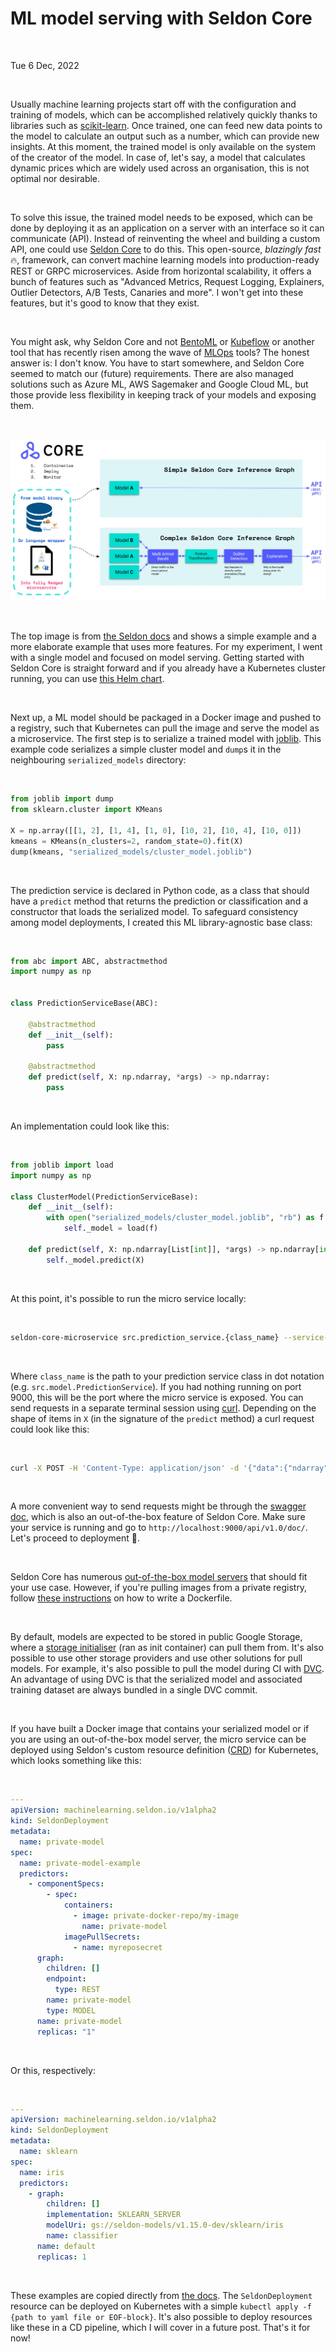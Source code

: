 # ML model serving with Seldon Core

&nbsp;

Tue 6 Dec, 2022

&nbsp;

Usually machine learning projects start off with the configuration and training of models, which can be accomplished relatively quickly thanks to libraries such as [scikit-learn](https://scikit-learn.org/stable/). Once trained, one can feed new data points to the model to calculate an output such as a number, which can provide new insights. At this moment, the trained model is only available on the system of the creator of the model. In case of, let's say, a model that calculates dynamic prices which are widely used across an organisation, this is not optimal nor desirable.

&nbsp;

To solve this issue, the trained model needs to be exposed, which can be done by deploying it as an application on a server with an interface so it can communicate (API). Instead of reinventing the wheel and building a custom API, one could use [Seldon Core](https://github.com/SeldonIO/seldon-core) to do this. This open-source, _blazingly fast_ 🔥, framework, can convert machine learning models into production-ready REST or GRPC microservices. Aside from horizontal scalability, it offers a bunch of features such as "Advanced Metrics, Request Logging, Explainers, Outlier Detectors, A/B Tests, Canaries and more". I won't get into these features, but it's good to know that they exist.

&nbsp;

You might ask, why Seldon Core and not [BentoML](https://github.com/bentoml/BentoML) or [Kubeflow](https://github.com/kubeflow/kubeflow) or another tool that has recently risen among the wave of [MLOps](https://ml-ops.org/) tools? The honest answer is: I don't know. You have to start somewhere, and Seldon Core seemed to match our (future) requirements. There are also managed solutions such as Azure ML, AWS Sagemaker and Google Cloud ML, but those provide less flexibility in keeping track of your models and exposing them.

&nbsp;

![Seldon Core high level overview](../images/seldon-core-high-level.jpg)

&nbsp;

The top image is from [the Seldon docs](https://docs.seldon.io/projects/seldon-core/en/latest/workflow/github-readme.html) and shows a simple example and a more elaborate example that uses more features. For my experiment, I went with a single model and focused on model serving. Getting started with Seldon Core is straight forward and if you already have a Kubernetes cluster running, you can use [this Helm chart](https://docs.seldon.io/projects/seldon-core/en/latest/charts/seldon-core-operator.html).

&nbsp;

Next up, a ML model should be packaged in a Docker image and pushed to a registry, such that Kubernetes can pull the image and serve the model as a microservice. The first step is to serialize a trained model with [joblib](https://joblib.readthedocs.io/en/latest/). This example code serializes a simple cluster model and `dump`s it in the neighbouring `serialized_models` directory:

&nbsp;

```python
from joblib import dump
from sklearn.cluster import KMeans

X = np.array([[1, 2], [1, 4], [1, 0], [10, 2], [10, 4], [10, 0]])
kmeans = KMeans(n_clusters=2, random_state=0).fit(X)
dump(kmeans, "serialized_models/cluster_model.joblib")
```

&nbsp;

The prediction service is declared in Python code, as a class that should have a `predict` method that returns the prediction or classification and a constructor that loads the serialized model. To safeguard consistency among model deployments, I created this ML library-agnostic base class:

&nbsp;

```python
from abc import ABC, abstractmethod
import numpy as np


class PredictionServiceBase(ABC):

    @abstractmethod
    def __init__(self):
        pass

    @abstractmethod
    def predict(self, X: np.ndarray, *args) -> np.ndarray:
        pass
```

&nbsp;

An implementation could look like this:

&nbsp;

```python
from joblib import load
import numpy as np

class ClusterModel(PredictionServiceBase):
    def __init__(self):
        with open("serialized_models/cluster_model.joblib", "rb") as f:
            self._model = load(f)

    def predict(self, X: np.ndarray[List[int]], *args) -> np.ndarray[int]:
        self._model.predict(X)
```

&nbsp;

At this point, it's possible to run the micro service locally:

&nbsp;

```bash
seldon-core-microservice src.prediction_service.{class_name} --service-type MODEL
```

&nbsp;

Where `class_name` is the path to your prediction service class in dot notation (e.g. `src.model.PredictionService`). If you had nothing running on port 9000, this will be the port where the micro service is exposed. You can send requests in a separate terminal session using [curl](https://curl.se/). Depending on the shape of items in `X` (in the signature of the `predict` method) a curl request could look like this:

&nbsp;

```bash
curl -X POST -H 'Content-Type: application/json' -d '{"data":{"ndarray":[[1,2]]}}' http://localhost:9000/api/v1.0/predictions
```

&nbsp;

A more convenient way to send requests might be through the [swagger doc](https://swagger.io/docs/), which is also an out-of-the-box feature of Seldon Core. Make sure your service is running and go to `http://localhost:9000/api/v1.0/doc/`. Let's proceed to deployment 🚀.

&nbsp;

Seldon Core has numerous [out-of-the-box model servers](https://docs.seldon.io/projects/seldon-core/en/latest/servers/sklearn.html) that should fit your use case. However, if you're pulling images from a private registry, follow [these instructions](https://docs.seldon.io/projects/seldon-core/en/latest/servers/sklearn.html) on how to write a Dockerfile.

&nbsp;

By default, models are expected to be stored in public Google Storage, where a [storage initialiser](https://docs.seldon.io/projects/seldon-core/en/latest/servers/index.html) (ran as init container) can pull them from. It's also possible to use other storage providers and use other solutions for pull models. For example, it's also possible to pull the model during CI with [DVC](https://dvc.org/). An advantage of using DVC is that the serialized model and associated training dataset are always bundled in a single DVC commit.

&nbsp;

If you have built a Docker image that contains your serialized model or if you are using an out-of-the-box model server, the micro service can be deployed using Seldon's custom resource definition ([CRD](https://kubernetes.io/docs/concepts/extend-kubernetes/api-extension/custom-resources/)) for Kubernetes, which looks something like this:

&nbsp;

```yaml
---
apiVersion: machinelearning.seldon.io/v1alpha2
kind: SeldonDeployment
metadata:
  name: private-model
spec:
  name: private-model-example
  predictors:
    - componentSpecs:
        - spec:
            containers:
              - image: private-docker-repo/my-image
                name: private-model
            imagePullSecrets:
              - name: myreposecret
      graph:
        children: []
        endpoint:
          type: REST
        name: private-model
        type: MODEL
      name: private-model
      replicas: "1"
```

&nbsp;

Or this, respectively:

&nbsp;

```yaml
---
apiVersion: machinelearning.seldon.io/v1alpha2
kind: SeldonDeployment
metadata:
  name: sklearn
spec:
  name: iris
  predictors:
    - graph:
        children: []
        implementation: SKLEARN_SERVER
        modelUri: gs://seldon-models/v1.15.0-dev/sklearn/iris
        name: classifier
      name: default
      replicas: 1
```

&nbsp;

These examples are copied directly from [the docs](https://docs.seldon.io/projects/seldon-core/en/latest/graph/private_registries.html). The `SeldonDeployment` resource can be deployed on Kubernetes with a simple `kubectl apply -f {path to yaml file or EOF-block}`. It's also possible to deploy resources like these in a CD pipeline, which I will cover in a future post. That's it for now!
